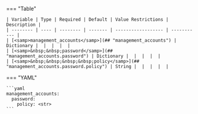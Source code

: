 <!--
  ~ Copyright (c) 2025 Arista Networks, Inc.
  ~ Use of this source code is governed by the Apache License 2.0
  ~ that can be found in the LICENSE file.
  -->
=== "Table"

    | Variable | Type | Required | Default | Value Restrictions | Description |
    | -------- | ---- | -------- | ------- | ------------------ | ----------- |
    | [<samp>management_accounts</samp>](## "management_accounts") | Dictionary |  |  |  |  |
    | [<samp>&nbsp;&nbsp;password</samp>](## "management_accounts.password") | Dictionary |  |  |  |  |
    | [<samp>&nbsp;&nbsp;&nbsp;&nbsp;policy</samp>](## "management_accounts.password.policy") | String |  |  |  |  |

=== "YAML"

    ```yaml
    management_accounts:
      password:
        policy: <str>
    ```
